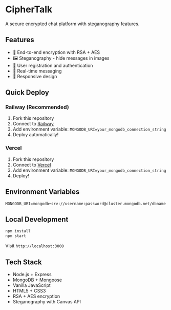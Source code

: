 # CipherTalk

A secure encrypted chat platform with steganography features.

## Features

- 🔐 End-to-end encryption with RSA + AES
- 🖼️ Steganography - hide messages in images
- 👥 User registration and authentication
- 💬 Real-time messaging
- 📱 Responsive design

## Quick Deploy

### Railway (Recommended)
1. Fork this repository
2. Connect to [Railway](https://railway.app)
3. Add environment variable: `MONGODB_URI=your_mongodb_connection_string`
4. Deploy automatically!

### Vercel
1. Fork this repository
2. Connect to [Vercel](https://vercel.com)
3. Add environment variable: `MONGODB_URI=your_mongodb_connection_string`
4. Deploy!

## Environment Variables

```
MONGODB_URI=mongodb+srv://username:password@cluster.mongodb.net/dbname
```

## Local Development

```bash
npm install
npm start
```

Visit `http://localhost:3000`

## Tech Stack

- Node.js + Express
- MongoDB + Mongoose
- Vanilla JavaScript
- HTML5 + CSS3
- RSA + AES encryption
- Steganography with Canvas API
